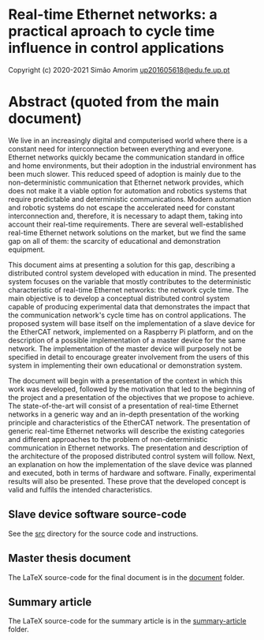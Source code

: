 # Real-time Ethernet networks: a practical aproach to cycle time influence in control applications

Copyright (c) 2020-2021 Simão Amorim <up201605618@edu.fe.up.pt>

# Abstract (quoted from the main document)
We live in an increasingly digital and computerised world where there is a constant need for interconnection between everything and everyone.
Ethernet networks quickly became the communication standard in office and home environments, but their adoption in the industrial environment has been much slower.
This reduced speed of adoption is mainly due to the non-deterministic communication that Ethernet network provides, which does not make it a viable option for automation and robotics systems that require predictable and deterministic communications.
Modern automation and robotic systems do not escape the accelerated need for constant interconnection and, therefore, it is necessary to adapt them, taking into account their real-time requirements.
There are several well-established real-time Ethernet network solutions on the market, but we find the same gap on all of them: the scarcity of educational and demonstration equipment.

This document aims at presenting a solution for this gap, describing a distributed control system developed with education in mind.
The presented system focuses on the variable that mostly contributes to the deterministic characteristic of real-time Ethernet networks: the network cycle time.
The main objective is to develop a conceptual distributed control system capable of producing experimental data that demonstrates the impact that the communication network's cycle time has on control applications.
The proposed system will base itself on the implementation of a slave device for the EtherCAT network, implemented on a Raspberry Pi platform, and on the description of a possible implementation of a master device for the same network.
The implementation of the master device will purposely not be specified in detail to encourage greater involvement from the users of this system in implementing their own educational or demonstration system.

The document will begin with a presentation of the context in which this work was developed, followed by the motivation that led to the beginning of the project and a presentation of the objectives that we propose to achieve.
The state-of-the-art will consist of a presentation of real-time Ethernet networks in a generic way and an in-depth presentation of the working principle and characteristics of the EtherCAT network.
The presentation of generic real-time Ethernet networks will describe the existing categories and different approaches to the problem of non-deterministic communication in Ethernet networks.
The presentation and description of the architecture of the proposed distributed control system will follow.
Next, an explanation on how the implementation of the slave device was planned and executed, both in terms of hardware and software.
Finally, experimental results will also be presented.
These prove that the developed concept is valid and fulfils the intended characteristics.

## Slave device software source-code
See the [src](/src) directory for the source code and instructions.

## Master thesis document
The LaTeX source-code for the final document is in the [document](/document) folder.

## Summary article
The LaTeX source-code for the summary article is in the [summary-article](/summary-article) folder.

